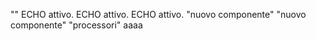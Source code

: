 "" 
ECHO attivo.
ECHO attivo.
ECHO attivo.
"nuovo componente" 
"nuovo componente" 
"processori" 
aaaa
